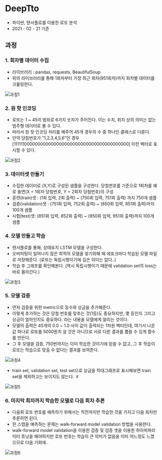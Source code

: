 # DeepTto
- 파이썬, 텐서플로를 이용한 로또 분석
- 2021 - 02 - 21 기준


## 과정

### 1. 회차별 데이터 수집

- 라이브러리 : pandas, requests, BeautifulSoup
- 위의 라이브러리를 통해 1회차부터 가장 최근 회차(951회차)까지 회차별 데이터를 크롤링한다.


![과정1](https://user-images.githubusercontent.com/69676927/108626645-93e25e80-7494-11eb-8e2c-d974e3234dd5.jpg)


### 2. 원 핫 인코딩

- 로또는 1 ~ 45의 범위로 6가지 숫자가 주어진다. 이는 수치, 위치 상의 의미는 없는 범주형 데이터로 볼 수 있다.
- 따라서 원 핫 인코딩 처리를 해주어 45개 경우의 수 중 하나인 클래스로 다룬다.
- 만약 당첨번호가 "1,2,3,4,5,6"인 경우 [111111000000000000000000000000000000000000000] 이런 벡터로 표시할 수 있다.

![과정2](https://user-images.githubusercontent.com/69676927/108626654-ab214c00-7494-11eb-8652-75fc208e3591.jpg)


### 3. 데이터셋 만들기

- 수집한 데이터로 (X,Y)로 구성된 샘플을 구성한다. 당첨번호를 기준으로 1회차를 예로 들면(X = 1회차 당첨번호, Y = 2회차 당첨번호)의 구성
- 훈련(train)셋 : (1회 입력, 2회 출력) ~ (750회 입력, 751회 출력) 까지 750개 샘플
- 검증(validation)셋 : (751회 입력, 752회 출력) ~ (850회 입력, 851회 출력)까지 100개 샘플
- 시험(test)셋: (851회 입력, 852회 출력) ~ (950회 입력, 951회 출력)까지 100개 샘플

### 4. 모델 만들고 학습

- 텐서플로를 통해, 상태유지 LSTM 모델을 구성한다.
- 오버피팅이 일어나지 않은 최적의 모델을 찾기위해 매 에포크마다 학습된 모델 파일로 저장해준다. (로또는 독립시행이기에 깊은 의미는 없다..)
- 학습 후 그래프를 확인해본다. (역시 독립시행이기 때문에 validation set의 loss는 바로 올라간다.)

![과정3](https://user-images.githubusercontent.com/69676927/108626672-be341c00-7494-11eb-8949-080587816935.jpg)


### 5. 모델 검증

- 먼저 검증을 위한 metric으로 등수와 상금을 추가해준다.
- 이렇게 추가하는 것은 당첨 번호를 맞추는 것(1등)도 중요하지만, 몇 등인지 그리고 상금이 얼마인지도 중요하다. 라는 내용을 모델에게 알리는 것이다.
- 모델의 출력은 45개의 0.0 ~ 1.0 사이 값이 출력되는 1차원 벡터인데, 여기서 나온 값 하나로 로또를 5000원치 살 것은 아니므로 서로 다른 결과를 뽑을 수 있게 함수를 만든다.
- 그 후 모델을 검증, 750번까지는 이미 학습한 것이기에 믿을 수 없고, 그 후 학습이 로또는 학습으로 맞출 수 없다는 결과를 보여준다.


![과정4](https://user-images.githubusercontent.com/69676927/108626685-cab87480-7494-11eb-8fba-bceddba93c4a.jpg)

- train set, validation set, test set으로 상금을 막대그래프로 표시해보면 train set을 제외하고는 보이지도 않는다. ㅎ

![과정5](https://user-images.githubusercontent.com/69676927/108626697-db68ea80-7494-11eb-9fb8-2bbde37f8c2e.jpg)


### 6. 마지막 회차까지 학습한 모델로 다음 회차 추론

- 다음회 로또 번호를 예측하기 위해서는 직전까지만 학습한 것을 가지고 다음 회차만 추론하면 된다.
- 한 스텝을 예측하는 문제는 walk-forward model validation 방법을 사용한다.
- walk-forward model validation을 이용한 검증 및 검증 셋을 이용한 하아피파라미터 튜닝을 해야하지만 로또 번호는 학습이 큰 의미가 없음을 이미 어느정도 느꼈으므로 다음 기회에..

![과정6](https://user-images.githubusercontent.com/69676927/108626727-03f0e480-7495-11eb-8c11-15f59a7b745d.jpg)

